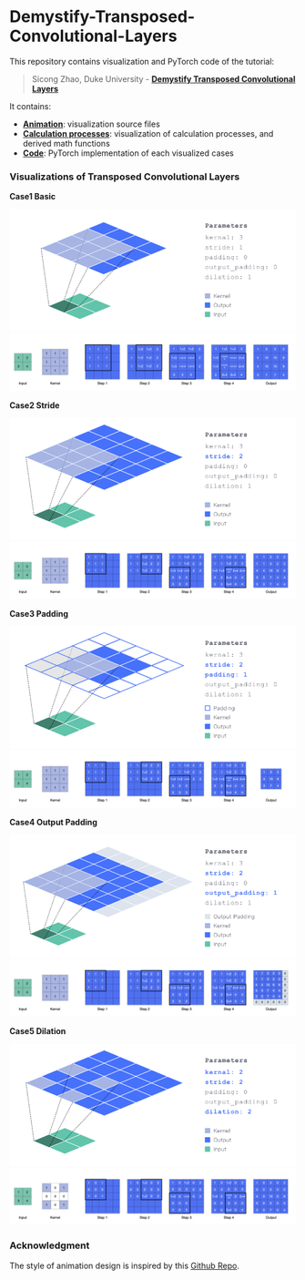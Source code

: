 # Demystify-Transposed-Convolutional-Layers

This repository contains visualization and PyTorch code of the tutorial: 

> Sicong Zhao, Duke University - **[Demystify Transposed Convolutional Layers](https://medium.com/@luo9137/demystify-transposed-convolutional-layers-6f7b61485454)** 

It contains:

* **[Animation](./animation)**: visualization source files
* **[Calculation processes](./calculation%20processes)**: visualization of calculation processes, and derived math functions
* **[Code](./code)**: PyTorch implementation of each visualized cases



### Visualizations of Transposed Convolutional Layers

**Case1 Basic**

<img src="./animation/1.Basic/basic.gif" />

<img src="./calculation%20processes/1.basic.jpeg" >



**Case2 Stride**

<img src="./animation/2.Stride/stride.gif" />

<img src="./calculation%20processes/2.stride.jpeg" >



**Case3 Padding**

<img src="./animation/3.Padding/padding.gif" />

<img src="./calculation%20processes/3.padding.jpeg" >



**Case4 Output Padding**

<img src="./animation/4.Output_Padding/output_padding.gif" />

<img src="./calculation%20processes/4.output_padding.jpeg" >



**Case5 Dilation**

<img src="./animation/5.Dilation/dilation.gif" />

<img src="./calculation%20processes/5.dilation.jpeg" >

### **Acknowledgment**

The style of animation design is inspired by this [Github Repo](https://github.com/vdumoulin/conv_arithmetic).

